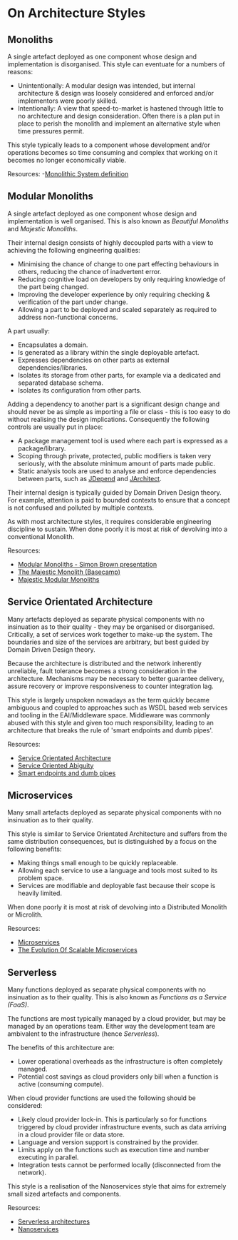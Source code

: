 # On Architecture Styles

## Monoliths
A single artefact deployed as one component whose design and implementation is disorganised.
This style can eventuate for a numbers of reasons:
- Unintentionally: A modular design was intended, but internal architecture & design was loosely considered and enforced and/or implementors were poorly skilled. 
- Intentionally: A view that speed-to-market is hastened through little to no architecture and design consideration.  Often there is a plan put in place to perish the monolith and implement an alternative style when time pressures permit.

This style typically leads to a component whose development and/or operations becomes so time consuming and complex that working on it becomes no longer economically viable.

Resources:
-[Monolithic System definition](https://en.wikipedia.org/wiki/Monolithic_system) 

## Modular Monoliths
A single artefact deployed as one component whose design and implementation is well organised.
This is also known as _Beautiful Monoliths_ and _Majestic Monoliths_.

Their internal design consists of highly decoupled parts with a view to achieving the following engineering qualities:
- Minimising the chance of change to one part effecting behaviours in others, reducing the chance of inadvertent error.
- Reducing cognitive load on developers by only requiring knowledge of the part being changed.
- Improving the developer experience by only requiring checking & verification of the part under change.
- Allowing a part to be deployed and scaled separately as required to address non-functional concerns.

A part usually:
- Encapsulates a domain.
- Is generated as a library within the single deployable artefact.
- Expresses dependencies on other parts as external dependencies/libraries.
- Isolates its storage from other parts, for example via a dedicated and separated database schema.
- Isolates its configuration from other parts.

Adding a dependency to another part is a significant design change and should never be as simple as importing a file or class - this is too easy to do without realising the design implications.
Consequently the following controls are usually put in place:
- A package management tool is used where each part is expressed as a package/library.
- Scoping through private, protected, public modifiers is taken very seriously, with the absolute minimum amount of parts made public.
- Static analysis tools are used to analyse and enforce dependencies between parts, such as [JDepend](https://github.com/clarkware/jdepend) and [JArchitect](https://www.jarchitect.com).

Their internal design is typically guided by Domain Driven Design theory.  For example, attention is paid to bounded contexts to ensure that a concept is not confused and polluted by multiple contexts.

As with most architecture styles, it requires considerable engineering discipline to sustain.
When done poorly it is most at risk of devolving into a conventional Monolith.

Resources:
- [Modular Monoliths - Simon Brown presentation](https://www.youtube.com/watch?v=5OjqD-ow8GE)
- [The Majestic Monolith (Basecamp)](https://m.signalvnoise.com/the-majestic-monolith/)
- [Majestic Modular Monoliths](https://speakerdeck.com/axelfontaine/majestic-modular-monoliths?slide=56)

## Service Orientated Architecture
Many artefacts deployed as separate physical components with no insinuation as to their quality - they may be organised or disorganised.
Critically, a set of services work together to make-up the system.  The boundaries and size of the services are arbitrary, but best guided by Domain Driven Design theory.

Because the architecture is distributed and the network inherently unreliable, fault tolerance becomes a strong consideration in the architecture.
Mechanisms may be necessary to better guarantee delivery, assure recovery or improve responsiveness to counter integration lag.

This style is largely unspoken nowadays as the term quickly became ambiguous and coupled to approaches such as WSDL based web services and tooling in the EAI/Middleware space.
Middleware was commonly abused with this style and given too much responsibility, leading to an architecture that breaks the rule of 'smart endpoints and dumb pipes'. 

Resources:
- [Service Orientated Architecture](https://en.wikipedia.org/wiki/Service-oriented_architecture)
- [Service Oriented Abiguity](https://martinfowler.com/bliki/ServiceOrientedAmbiguity.html)
- [Smart endpoints and dumb pipes](https://martinfowler.com/articles/microservices.html#SmartEndpointsAndDumbPipes)

## Microservices
Many small artefacts deployed as separate physical components with no insinuation as to their quality.

This style is similar to Service Orientated Architecture and suffers from the same distribution consequences, but is distinguished by a focus on the following benefits:
- Making things small enough to be quickly replaceable.
- Allowing each service to use a language and tools most suited to its problem space.
- Services are modifiable and deployable fast because their scope is heavily limited.
 
When done poorly it is most at risk of devolving into a Distributed Monolith or Microlith.
 
Resources:
- [Microservices](https://en.wikipedia.org/wiki/Microservices)
- [The Evolution Of Scalable Microservices](https://www.oreilly.com/ideas/the-evolution-of-scalable-microservices)

## Serverless
Many functions deployed as separate physical components with no insinuation as to their quality. 
This is also known as _Functions as a Service (FaaS)_.

The functions are most typically managed by a cloud provider, but may be managed by an operations team.  Either way the development team are ambivalent to the infrastructure (hence _Serverless_).

The benefits of this architecture are:
- Lower operational overheads as the infrastructure is often completely managed.
- Potential cost savings as cloud providers only bill when a function is active (consuming compute).

When cloud provider functions are used the following should be considered:
- Likely cloud provider lock-in.  This is particularly so for functions triggered by cloud provider infrastructure events, such as data arriving in a cloud provider file or data store.
- Language and version support is constrained by the provider.
- Limits apply on the functions such as execution time and number executing in parallel.
- Integration tests cannot be performed locally (disconnected from the network). 

This style is a realisation of the Nanoservices style that aims for extremely small sized artefacts and components.

Resources:
- [Serverless architectures](https://martinfowler.com/articles/serverless.html)
- [Nanoservices](https://www.infoq.com/news/2014/05/nano-services)
